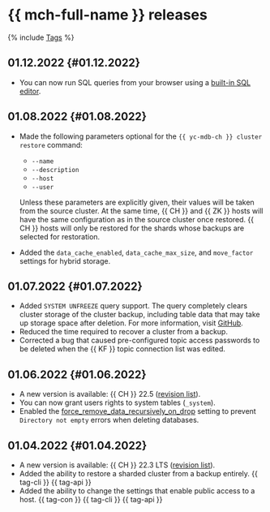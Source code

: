 # {{ mch-full-name }} releases

{% include [Tags](../_includes/mdb/release-notes-tags.md) %}

## 01.12.2022 {#01.12.2022}

* You can now run SQL queries from your browser using a [built-in SQL editor](./operations/connect.md#inline-editor).

## 01.08.2022 {#01.08.2022}

* Made the following parameters optional for the `{{ yc-mdb-ch }} cluster restore` command:

   * `--name`
   * `--description`
   * `--host`
   * `--user`

   Unless these parameters are explicitly given, their values will be taken from the source cluster. At the same time, {{ CH }} and {{ ZK }} hosts will have the same configuration as in the source cluster once restored. {{ CH }} hosts will only be restored for the shards whose backups are selected for restoration.

* Added the `data_cache_enabled`, `data_cache_max_size`, and `move_factor` settings for hybrid storage.

## 01.07.2022 {#01.07.2022}

* Added `SYSTEM UNFREEZE` query support. The query completely clears cluster storage of the cluster backup, including table data that may take up storage space after deletion. For more information, visit [GitHub](https://github.com/ClickHouse/ClickHouse/pull/36424).
* Reduced the time required to recover a cluster from a backup.
* Corrected a bug that caused pre-configured topic access passwords to be deleted when the {{ KF }} topic connection list was edited.

## 01.06.2022 {#01.06.2022}

* A new version is available: {{ CH }} 22.5 ([revision list](https://github.com/ClickHouse/ClickHouse/blob/master/CHANGELOG.md#225)).
* You can now grant users rights to system tables (`_system`).
* Enabled the [force_remove_data_recursively_on_drop](https://github.com/ClickHouse/ClickHouse/pull/30054) setting to prevent `Directory not empty` errors when deleting databases.

## 01.04.2022 {#01.04.2022}

* A new version is available: {{ CH }} 22.3 LTS ([revision list](https://github.com/ClickHouse/ClickHouse/blob/master/CHANGELOG.md)).
* Added the ability to restore a sharded cluster from a backup entirely. {{ tag-cli }} {{ tag-api }}
* Added the ability to change the settings that enable public access to a host. {{ tag-con }} {{ tag-cli }} {{ tag-api }}
